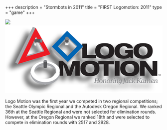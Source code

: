 +++
description = "Stormbots in 2011"
title = "FIRST Logomotion: 2011"
type = "game"
+++

<img style="text-align: right" src="/images/Robot2011Placeholder.png" width="500"/>
<img style="text-align: right" src="/images/games/firstlogomotion.png" width="530"/>
<br />
<p>
Logo Motion was the first year we competed in two regional competitions; the Seattle Olympic Regional and the Autodesk Oregon Regional. We ranked 36th at the Seattle Regional and were not selected for elimination rounds. However, at the Oregon Regional we ranked 18th and were selected to compete in elimination rounds with 2517 and 2928.
</p>
